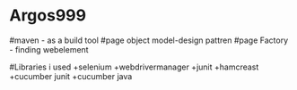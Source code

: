 # Argos999
#maven - as a build tool
#page object model-design pattren
#page Factory - finding webelement

#Libraries i used
+selenium
+webdrivermanager
+junit
+hamcreast
+cucumber junit
+cucumber java




